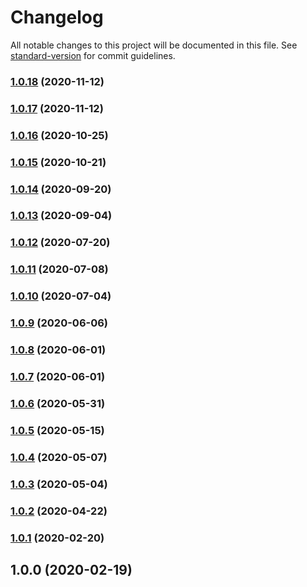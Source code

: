 # Changelog

All notable changes to this project will be documented in this file. See [standard-version](https://github.com/conventional-changelog/standard-version) for commit guidelines.

### [1.0.18](https://github.com/Kikobeats/top-user-agents/compare/v1.0.17...v1.0.18) (2020-11-12)

### [1.0.17](https://github.com/Kikobeats/top-user-agents/compare/v1.0.16...v1.0.17) (2020-11-12)

### [1.0.16](https://github.com/Kikobeats/top-user-agents/compare/v1.0.15...v1.0.16) (2020-10-25)

### [1.0.15](https://github.com/Kikobeats/top-user-agents/compare/v1.0.14...v1.0.15) (2020-10-21)

### [1.0.14](https://github.com/Kikobeats/top-user-agents/compare/v1.0.13...v1.0.14) (2020-09-20)

### [1.0.13](https://github.com/Kikobeats/top-user-agents/compare/v1.0.12...v1.0.13) (2020-09-04)

### [1.0.12](https://github.com/Kikobeats/top-user-agents/compare/v1.0.11...v1.0.12) (2020-07-20)

### [1.0.11](https://github.com/Kikobeats/top-user-agents/compare/v1.0.10...v1.0.11) (2020-07-08)

### [1.0.10](https://github.com/Kikobeats/top-user-agents/compare/v1.0.9...v1.0.10) (2020-07-04)

### [1.0.9](https://github.com/Kikobeats/top-user-agents/compare/v1.0.8...v1.0.9) (2020-06-06)

### [1.0.8](https://github.com/Kikobeats/top-user-agents/compare/v1.0.7...v1.0.8) (2020-06-01)

### [1.0.7](https://github.com/Kikobeats/top-user-agents/compare/v1.0.6...v1.0.7) (2020-06-01)

### [1.0.6](https://github.com/Kikobeats/top-user-agents/compare/v1.0.5...v1.0.6) (2020-05-31)

### [1.0.5](https://github.com/Kikobeats/top-user-agents/compare/v1.0.4...v1.0.5) (2020-05-15)

### [1.0.4](https://github.com/Kikobeats/top-user-agents/compare/v1.0.3...v1.0.4) (2020-05-07)

### [1.0.3](https://github.com/Kikobeats/top-user-agents/compare/v1.0.2...v1.0.3) (2020-05-04)

### [1.0.2](https://github.com/Kikobeats/top-user-agents/compare/v1.0.1...v1.0.2) (2020-04-22)

### [1.0.1](https://github.com/Kikobeats/top-user-agents/compare/v1.0.0...v1.0.1) (2020-02-20)

## 1.0.0 (2020-02-19)
